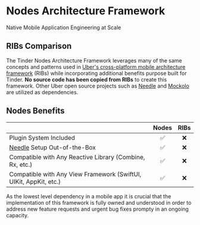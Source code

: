 # Nodes Architecture Framework

Native Mobile Application Engineering at Scale

## RIBs Comparison

The Tinder Nodes Architecture Framework leverages many of the same concepts and patterns used in [Uber's cross-platform mobile architecture framework](https://github.com/uber/RIBs) (RIBs) while incorporating additional benefits purpose built for Tinder. **No source code has been copied from RIBs** to create this framework. Other Uber open source projects such as [Needle](https://github.com/uber/needle) and [Mockolo](https://github.com/uber/mockolo) are utilized as dependencies.

## Nodes Benefits

| | Nodes | RIBs |
| --- | :---: | :---: |
| Plugin System Included | ✅ | ❌ |
| [Needle](https://github.com/uber/needle) Setup Out-of-the-Box | ✅ | ❌ |
| Compatible with Any Reactive Library (Combine, Rx, etc.) | ✅ | ❌ |
| Compatible with Any View Framework (SwiftUI, UIKit, AppKit, etc.) | ✅ | ❌ |

As the lowest level dependency in a mobile app it is crucial that the implementation of this framework is fully owned and understood in order to address new feature requests and urgent bug fixes prompty in an ongoing capacity.
